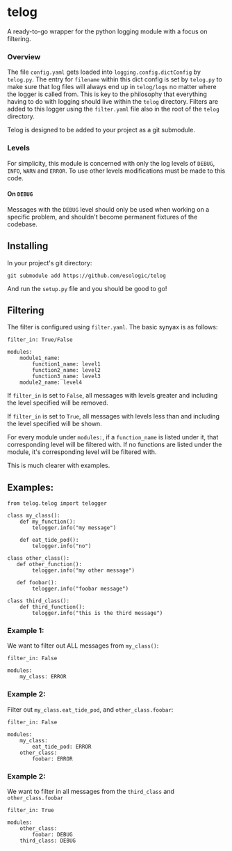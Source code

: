 # telog

A ready-to-go wrapper for the python logging module with a focus on filtering. 

### Overview
The file `config.yaml` gets loaded into `logging.config.dictConfig` by `telog.py`. The entry for `filename` within this dict config is set by `telog.py` to make sure that log files will always end up in `telog/logs` no matter where the logger is called from. This is key to the philosophy that everything having to do with logging should live within the `telog` directory. Filters are added to this logger using the `filter.yaml` file also in the root of the `telog` directory.

Telog is designed to be added to your project as a git submodule. 

### Levels
For simplicity, this module is concerned with only the log levels of `DEBUG`, `INFO`, `WARN` and `ERROR`. To use other levels modifications must be made to this code.

#### On `DEBUG`
Messages with the `DEBUG` level should only be used when working on a specific problem, and shouldn't become permanent fixtures of the codebase.
 

## Installing

In your project's git directory:

```
git submodule add https://github.com/esologic/telog
```

And run the `setup.py` file and you should be good to go!


## Filtering

The filter is configured using `filter.yaml`. The basic synyax is as follows:

```
filter_in: True/False

modules:
    module1_name:
        function1_name: level1
        function2_name: level2
        function3_name: level3
    module2_name: level4

```
 
If `filter_in` is set to `False`, all messages with levels greater and including the level specified will be removed.

If `filter_in` is set to `True`, all messages with levels less than and including the level specified will be shown.  

For every module under `modules:`, if a `function_name` is listed under it, that corresponding level will be filtered with. If no functions are listed under the module, it's corresponding level will be filtered with.

This is much clearer with examples. 

## Examples:

```
from telog.telog import telogger

class my_class():
    def my_function():
        telogger.info("my message")

    def eat_tide_pod():
        telogger.info("no")

class other_class():
   def other_function():
        telogger.info("my other message")
        
   def foobar():
        telogger.info("foobar message")

class third_class():
    def third_function():
        telogger.info("this is the third message")
```


### Example 1:

We want to filter out ALL messages from `my_class()`:

```
filter_in: False

modules:
    my_class: ERROR
```

### Example 2:
Filter out `my_class.eat_tide_pod`, and `other_class.foobar`:

```
filter_in: False

modules:
    my_class:
        eat_tide_pod: ERROR
    other_class:
        foobar: ERROR
```

### Example 2:
We want to filter in all messages from the `third_class` and `other_class.foobar`

```
filter_in: True

modules:
    other_class:
        foobar: DEBUG
    third_class: DEBUG
```

